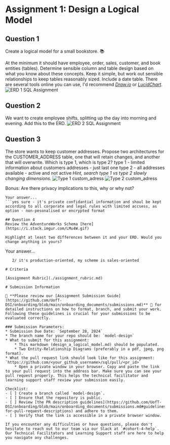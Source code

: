 # Assignment 1: Design a Logical Model

## Question 1
Create a logical model for a small bookstore. 📚

At the minimum it should have employee, order, sales, customer, and book entities (tables). Determine sensible column and table design based on what you know about these concepts. Keep it simple, but work out sensible relationships to keep tables reasonably sized. Include a date table. There are several tools online you can use, I'd recommend [_Draw.io_](https://www.drawio.com/) or [_LucidChart_](https://www.lucidchart.com/pages/).
![ERD 1 SQL Assignment](https://github.com/user-attachments/assets/f78f70b8-426c-48ec-b368-44a7deae9161)

## Question 2
We want to create employee shifts, splitting up the day into morning and evening. Add this to the ERD.
![ERD 2 SQL Assignment](https://github.com/user-attachments/assets/9e41107e-d576-4951-af58-ada357fa9ea1)

## Question 3
The store wants to keep customer addresses. Propose two architectures for the CUSTOMER_ADDRESS table, one that will retain changes, and another that will overwrite. Which is type 1, which is type 2?
type 1 - limited information about customers addresses - just last one
type 2 - all addresses available - active and not active
_Hint, search type 1 vs type 2 slowly changing dimensions._
![Type 1 custom_adress](https://github.com/user-attachments/assets/7f1380dd-9159-4b6a-80d3-9d82d1613444)
![Type 2 custom_adress](https://github.com/user-attachments/assets/aee3f3c6-bd34-4096-84a6-413c901b2850)

Bonus: Are there privacy implications to this, why or why not?
```
Your answer...
```yes sure - it's private confidantial information and shoul be kept according to all corporate and legal rules with limited accsess, as option - non-pesonalised or encrypted format

## Question 4
Review the AdventureWorks Schema [here](https://i.stack.imgur.com/LMu4W.gif)

Highlight at least two differences between it and your ERD. Would you change anything in yours?
```
Your answer...
```1/ AdventureWorks Schema is very detailed comparing to my 
   2/ it's production-oriented, my scheme is sales-oriented

# Criteria

[Assignment Rubric](./assignment_rubric.md)

# Submission Information

🚨 **Please review our [Assignment Submission Guide](https://github.com/UofT-DSI/onboarding/blob/main/onboarding_documents/submissions.md)** 🚨 for detailed instructions on how to format, branch, and submit your work. Following these guidelines is crucial for your submissions to be evaluated correctly.

### Submission Parameters:
* Submission Due Date: `September 28, 2024`
* The branch name for your repo should be: `model-design`
* What to submit for this assignment:
    * This markdown (design_a_logical_model.md) should be populated.
    * Two Entity-Relationship Diagrams (preferably in a pdf, jpeg, png format).
* What the pull request link should look like for this assignment: `https://github.com/<your_github_username>/sql/pull/<pr_id>`
    * Open a private window in your browser. Copy and paste the link to your pull request into the address bar. Make sure you can see your pull request properly. This helps the technical facilitator and learning support staff review your submission easily.

Checklist:
- [ ] Create a branch called `model-design`.
- [ ] Ensure that the repository is public.
- [ ] Review [the PR description guidelines](https://github.com/UofT-DSI/onboarding/blob/main/onboarding_documents/submissions.md#guidelines-for-pull-request-descriptions) and adhere to them.
- [ ] Verify that the link is accessible in a private browser window.

If you encounter any difficulties or have questions, please don't hesitate to reach out to our team via our Slack at `#cohort-4-help`. Our Technical Facilitators and Learning Support staff are here to help you navigate any challenges.
